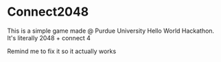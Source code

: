 # Connect2048

This is a simple game made @ Purdue University Hello World Hackathon.
It's literally 2048 + connect 4

Remind me to fix it so it actually works
